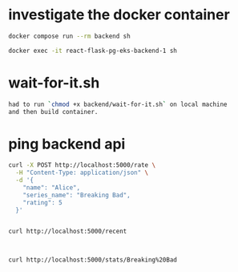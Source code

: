 
# investigate the docker container
```sh
docker compose run --rm backend sh

docker exec -it react-flask-pg-eks-backend-1 sh

```


# wait-for-it.sh
```sh
had to run `chmod +x backend/wait-for-it.sh` on local machine
and then build container.

```


# ping backend api
```sh
curl -X POST http://localhost:5000/rate \
  -H "Content-Type: application/json" \
  -d '{
    "name": "Alice",
    "series_name": "Breaking Bad",
    "rating": 5
  }'


curl http://localhost:5000/recent



curl http://localhost:5000/stats/Breaking%20Bad



```
